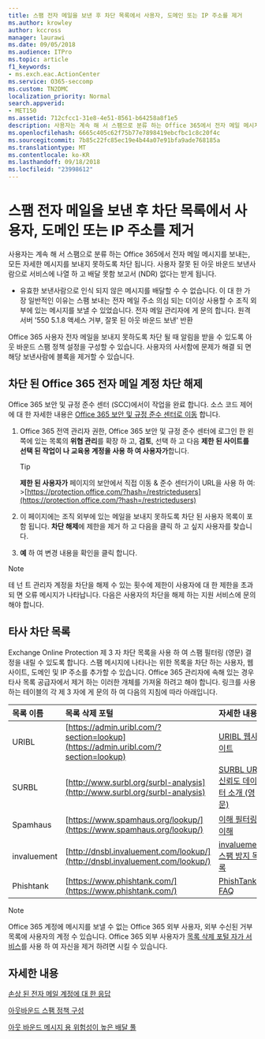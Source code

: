 ```yaml
---
title: 스팸 전자 메일을 보낸 후 차단 목록에서 사용자, 도메인 또는 IP 주소를 제거
ms.author: krowley
author: kccross
manager: laurawi
ms.date: 09/05/2018
ms.audience: ITPro
ms.topic: article
f1_keywords:
- ms.exch.eac.ActionCenter
ms.service: O365-seccomp
ms.custom: TN2DMC
localization_priority: Normal
search.appverid:
- MET150
ms.assetid: 712cfcc1-31e8-4e51-8561-b64258a8f1e5
description: 사용자는 계속 해 서 스팸으로 분류 하는 Office 365에서 전자 메일 메시지를 보내는, 모든 자세한 메시지를 보내지 못하도록 차단 됩니다.
ms.openlocfilehash: 6665c405c62f75b77e7898419ebcfbc1c8c20f4c
ms.sourcegitcommit: 7b85c22fc85ec19e4b44a07e91bfa9ade768185a
ms.translationtype: MT
ms.contentlocale: ko-KR
ms.lasthandoff: 09/18/2018
ms.locfileid: "23998612"
---
```

# <a name="removing-a-user-domain-or-ip-address-from-a-block-list-after-sending-spam-email"></a>스팸 전자 메일을 보낸 후 차단 목록에서 사용자, 도메인 또는 IP 주소를 제거

사용자는 계속 해 서 스팸으로 분류 하는 Office 365에서 전자 메일 메시지를 보내는, 모든 자세한 메시지를 보내지 못하도록 차단 됩니다. 사용자 잘못 된 아웃 바운드 보낸사람으로 서비스에 나열 하 고 배달 못함 보고서 (NDR) 없다는 받게 됩니다.

- 유효한 보낸사람으로 인식 되지 않은 메시지를 배달할 수 수 없습니다. 이 대 한 가장 일반적인 이유는 스팸 보내는 전자 메일 주소 의심 되는 더이상 사용할 수 조직 외부에 있는 메시지를 보낼 수 있었습니다. 전자 메일 관리자에 게 문의 합니다.  원격 서버 '550 5.1.8 액세스 거부, 잘못 된 아웃 바운드 보낸' 반환

Office 365 사용자 전자 메일을 보내지 못하도록 차단 될 때 알림을 받을 수 있도록 아웃 바운드 스팸 정책 설정을 구성할 수 있습니다. 사용자의 사서함에 문제가 해결 되 면 해당 보낸사람에 블록을 제거할 수 있습니다.
  
## <a name="unblock-a-blocked-office-365-email-account"></a>차단 된 Office 365 전자 메일 계정 차단 해제

Office 365 보안 및 규정 준수 센터 (SCC)에서이 작업을 완료 합니다. 소스 코드 제어에 대 한 자세한 내용은 [Office 365 보안 및 규정 준수 센터로 이동](go-to-the-securitycompliance-center.md) 합니다.

1. Office 365 전역 관리자 권한, Office 365 보안 및 규정 준수 센터에 로그인 한 왼쪽에 있는 목록의 **위협 관리**를 확장 하 고, **검토**, 선택 하 고 다음 **제한 된 사이트를 선택 된 작업이 나 교육용 계정을 사용 하 여 사용자가**합니다.
    
    > [!TIP]
    > **제한 된 사용자가** 페이지의 보안에서 직접 이동 &amp; 준수 센터가이 URL을 사용 하 여: >[https://protection.office.com/?hash=/restrictedusers](https://protection.office.com/?hash=/restrictedusers)

2. 이 페이지에는 조직 외부에 있는 메일을 보내지 못하도록 차단 된 사용자 목록이 포함 됩니다.  **차단 해제**에 제한을 제거 하 고 다음을 클릭 하 고 싶지 사용자를 찾습니다.

3. **예** 하 여 변경 내용을 확인을 클릭 합니다. 
    
> [!NOTE]
> 테 넌 트 관리자 계정을 차단을 해제 수 있는 횟수에 제한이 사용자에 대 한 제한을 초과 되 면 오류 메시지가 나타납니다. 다음은 사용자의 차단을 해제 하는 지원 서비스에 문의 해야 합니다.
  
## <a name="third-party-block-lists"></a>타사 차단 목록

Exchange Online Protection 제 3 자 차단 목록을 사용 하 여 스팸 필터링 (영문) 결정을 내릴 수 있도록 합니다. 스팸 메시지에 나타나는 위한 목록을 차단 하는 사용자, 웹사이트, 도메인 및 IP 주소를 추가할 수 있습니다. Office 365 관리자에 속해 있는 경우 타사 목록 공급자에서 제거 하는 이러한 개체를 가져올 하려고 해야 합니다. 링크를 사용 하는 테이블의 각 제 3 자에 게 문의 하 여 다음의 지침에 따라 아래입니다.

|**목록 이름**|**목록 삭제 포털**|**자세한 내용**|
|:-----|:-----|:-----|
|URIBL  <br/> |[https://admin.uribl.com/?section=lookup](https://admin.uribl.com/?section=lookup) <br/> |[URIBL 웹사이트](https://uribl.com/) <br/> |
|SURBL  <br/> |[http://www.surbl.org/surbl-analysis](http://www.surbl.org/surbl-analysis) <br/> |[SURBL URI 신뢰도 데이터 소개 (영문)](http://www.surbl.org/) <br/> |
|Spamhaus  <br/> |[https://www.spamhaus.org/lookup/](https://www.spamhaus.org/lookup/) <br/> |[이해 필터링 이해](https://www.spamhaus.org/whitepapers/dnsbl_function/) <br/> |
|invaluement  <br/> |[http://dnsbl.invaluement.com/lookup/](http://dnsbl.invaluement.com/lookup/) <br/> |[invaluement 스팸 방지 목록](http://dnsbl.invaluement.com/) <br/> |
|Phishtank  <br/> |[https://www.phishtank.com/](https://www.phishtank.com/) <br/> |[PhishTank FAQ](https://www.phishtank.com/faq.php) <br/> |

> [!NOTE]
> Office 365 계정에 메시지를 보낼 수 없는 Office 365 외부 사용자, 외부 수신된 거부 목록에 사용자의 계정 수 있습니다. Office 365 외부 사용자가 [목록 삭제 포털 자가 서비스](https://docs.microsoft.com/en-us/office365/SecurityCompliance/use-the-delist-portal-to-remove-yourself-from-the-office-365-blocked-senders-lis)를 사용 하 여 자신을 제거 하려면 시킬 수 있습니다. 

## <a name="for-more-information"></a>자세한 내용

[손상 된 전자 메일 계정에 대 한 응답](responding-to-a-compromised-email-account.md)

[아웃바운드 스팸 정책 구성](configure-the-outbound-spam-policy.md)
  
[아웃 바운드 메시지 용 위험성이 높은 배달 풀](high-risk-delivery-pool-for-outbound-messages.md)

  

  

